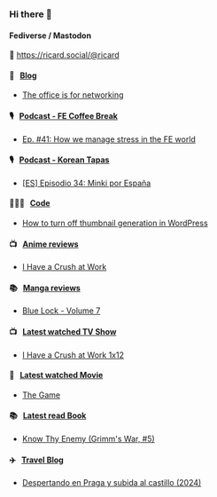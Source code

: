 ### Hi there 👋

#### Fediverse / Mastodon

🐘 https://ricard.social/@ricard

#### 📝 &nbsp;&nbsp;[Blog](https://ricard.blog)

- [The office is for networking](https://ricard.blog/personal/the-office-is-for-networking/)

#### 🎙 &nbsp;&nbsp;[Podcast - FE Coffee Break](https://frontendcoffeebreak.transistor.fm/)

- [Ep. #41: How we manage stress in the FE world](https://share.transistor.fm/s/8e78e642)

#### 🎙 &nbsp;&nbsp;[Podcast - Korean Tapas](https://koreantapas.show/)

- [[ES] Episodio 34: Minki por España](https://podcasters.spotify.com/pod/show/korean-tapas/episodes/ES-Episodio-34-Minki-por-Espaa-e2h7iun)

#### 👨🏻‍💻 &nbsp;&nbsp;[Code](https://ricard.dev)

- [How to turn off thumbnail generation in WordPress](https://ricard.dev/how-to-turn-off-thumbnail-generation-in-wordpress/)

#### 📺 &nbsp;&nbsp;[Anime reviews](https://anime.ricard.blog)

- [I Have a Crush at Work](https://anime.ricard.blog/reviews/i-have-a-crush-at-work/)

#### 📚 &nbsp;&nbsp;[Manga reviews](https://anime.ricard.blog)

- [Blue Lock - Volume 7](https://manga.ricard.blog/reviews/blue-lock/volume/7/)

#### 📺 &nbsp;&nbsp;[Latest watched TV Show](https://quicoto.github.io/reviews/tv-shows)

- [I Have a Crush at Work 1x12](https://quicoto.github.io/reviews/tv-shows/i-have-a-crush-at-work/1x12)

#### 🍿 &nbsp;&nbsp;[Latest watched Movie](https://quicoto.github.io/reviews/movies/)

- [The Game](https://quicoto.github.io/reviews/movies/the-game/)

#### 📚 &nbsp;&nbsp;[Latest read Book](https://ricard.blog/books/)

- [Know Thy Enemy (Grimm&#39;s War, #5)](https://www.goodreads.com/review/show/7019803899?utm_medium=api&amp;utm_source=rss)

#### ✈️ &nbsp;&nbsp;[Travel Blog](https://www.quicoto.com/)

- [Despertando en Praga y subida al castillo (2024)](https://www.quicoto.com/despertando-en-praga-y-subida-al-castillo-2024/)
